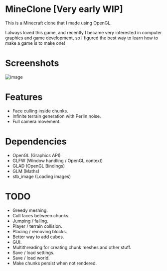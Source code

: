 # MineClone [Very early WIP]

This is a Minecraft clone that I made using OpenGL.

I always loved this game, and recently I became very interested in computer graphics and game development, so I figured the best way to learn how to make a game is to make one!

# Screenshots
![image](https://user-images.githubusercontent.com/46039237/181137419-6892343b-bb2c-4306-ba58-7f308cceeb88.png)

# Features
- Face culling inside chunks.
- Infinite terrain generation with Perlin noise.
- Full camera movement.

# Dependencies
- OpenGL (Graphics API)
- GLFW (Window handling / OpenGL context)
- GLAD (OpenGL Bindings)
- GLM (Maths)
- stb_image (Loading images)

# TODO

- Greedy meshing.
- Cull faces between chunks.
- Jumping / falling.
- Player / terrain collision.
- Placing / removing blocks.
- Better way to add cubes.
- GUI.
- Multithreading for creating chunk meshes and other stuff.
- Save / load settings.
- Save / load world.
- Make chunks persist when not rendered.
